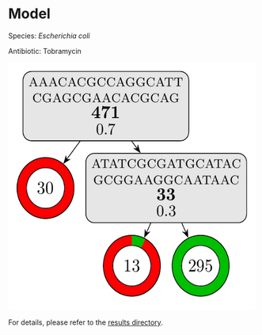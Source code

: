 
# Model

Species: *Escherichia coli*

Antibiotic: Tobramycin

<img src="./model.png" width=500 height=500 />

For details, please refer to the [results directory](../../../../../results/cart_b/escherichia%20coli/tobramycin/repeat_5/).

